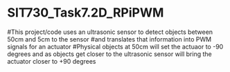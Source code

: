 # SIT730_Task7.2D_RPiPWM
#This project/code uses an ultrasonic sensor to detect objects between 50cm and 5cm to the sensor
#and translates that information into PWM signals for an actuator
#Physical objects at 50cm will set the actuaor to -90 degrees and as objects get closer to the ultrasonic sensor will bring the actuator closer to +90 degrees
